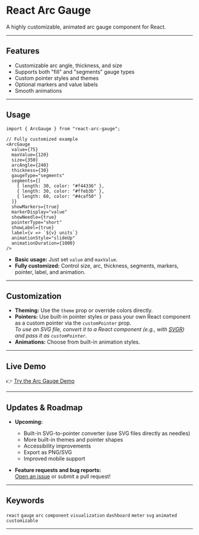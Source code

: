 # React Arc Gauge

A highly customizable, animated arc gauge component for React.

---

## Features

- Customizable arc angle, thickness, and size
- Supports both "fill" and "segments" gauge types
- Custom pointer styles and themes
- Optional markers and value labels
- Smooth animations

---

## Usage

```tsx
import { ArcGauge } from "react-arc-gauge";

// Fully customized example
<ArcGauge
  value={75}
  maxValue={120}
  size={350}
  arcAngle={240}
  thickness={30}
  gaugeType="segments"
  segments={[
    { length: 30, color: "#f44336" },
    { length: 30, color: "#ffeb3b" },
    { length: 60, color: "#4caf50" }
  ]}
  showMarkers={true}
  markerDisplay="value"
  showNeedle={true}
  pointerType="short"
  showLabel={true}
  label={v => `${v} units`}
  animationStyle="slideUp"
  animationDuration={1000}
/>
```

- **Basic usage:** Just set `value` and `maxValue`.
- **Fully customized:** Control size, arc, thickness, segments, markers, pointer, label, and animation.

---

## Customization

- **Theming:** Use the `theme` prop or override colors directly.
- **Pointers:** Use built-in pointer styles or pass your own React component as a custom pointer via the `customPointer` prop.  
  _To use an SVG file, convert it to a React component (e.g., with [SVGR](https://react-svgr.com/)) and pass it as `customPointer`._
- **Animations:** Choose from built-in animation styles.

---

## Live Demo

👉 [Try the Arc Gauge Demo](https://rupayaan.github.io/reacr-arc-gauge/)

---

## Updates & Roadmap

- **Upcoming:**
  - Built-in SVG-to-pointer converter (use SVG files directly as needles)
  - More built-in themes and pointer shapes
  - Accessibility improvements
  - Export as PNG/SVG
  - Improved mobile support

- **Feature requests and bug reports:**  
  [Open an issue](https://github.com/Rupayaan/reacr-arc-gauge/issues) or submit a pull request!

---

## Keywords

`react` `gauge` `arc` `component` `visualization` `dashboard` `meter` `svg` `animated` `customizable`

---
